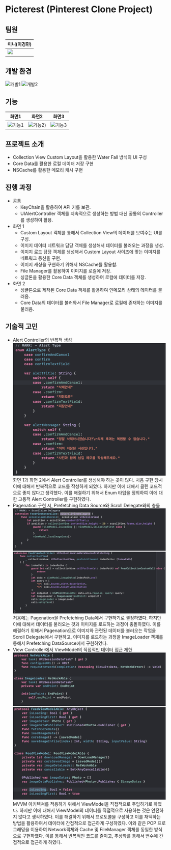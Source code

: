 
# Picterest (Pinterest Clone Project)

## 팀원
|미니(이경민)|
|--|
|[<img src="https://avatars.githubusercontent.com/u/52390923?v=4" width="200">](https://github.com/leegyoungmin)|

## 개발 환경
![개발1](https://img.shields.io/badge/iOS-13.0+-silver) ![개발2](https://img.shields.io/badge/FireStorage-9.2.0-yellow)

## 기능
|화면1|화면2|화면3|
|--|--|--|
|![기능1](https://github.com/leegyoungmin/ios-wanted-Picterest/blob/main/previews/firstPreviews.gif)|![기능2](https://github.com/leegyoungmin/ios-wanted-Picterest/blob/main/previews/secondPreview.gif))|![기능3](https://github.com/leegyoungmin/ios-wanted-Picterest/blob/main/previews/thirdPreview.gif)|
## 프로젝트 소개
- Collection View Custom Layout을 활용한 Water Fall 방식의 UI 구성
- Core Data를 활용한 로컬 데이터 저장 구현
- NSCache를 활용한 메모리 캐시 구현

## 진행 과정
- 공통
    - KeyChain을 활용하여 API 키를 보관.
    - UIAlertController 객체를 지속적으로 생성하는 방법 대신 공통의 Controller를 생성하여 활용.
- 화면 1
    - Custom Layout 객체를 통해서 Collection View의 데이터를 보여주는 UI를 구성.
    - 이미지 데이터 네트워크 담당 객체를 생성해서 데이터를 불러오는 과정을 생성.
    - 이미지 로드 담당 객체를 생성해서 Custom Layout 사이즈에 맞는 이미지를 네트워크 통신을 구현.
    - 이미지 캐싱을 구현하기 위해서 NSCache를 활용함.
    - File Manager를 활용하여 이미지를 로컬에 저장.
    - 싱글톤을 활용한 Core Data 객체를 생성하여 로컬에 데이터를 저장.
- 화면 2
    - 싱글톤으로 제작된 Core Data 객체를 활용하여 인메모리 상태의 데이터를 불러옴.
    - Core Data의 데이터를 불러와서 File Manager로 로컬에 존재하는 이미지를 불러옴.


## 기술적 고민
- Alert Controller의 반복적 생성
    ![code1](https://github.com/leegyoungmin/ios-wanted-Picterest/blob/main/previews/code1.png)
    화면 1과 화면 2에서 Alert Controller를 생성해야 하는 곳이 많다. 처음 구현 당시 이에 대해서 반복적으로 코드를 작성하게 되었다.
    하지만 이에 대해서 클린 코드적으로 좋지 않다고 생각했다. 이를 해결하기 위해서 Enum 타입을 정의하여 이에 대한 고통적 Alert Controller를 구현하였다.
- Pagenation 구현 시, Prefetching Data Source와 Scroll Delegate와의 충돌
    ![code2](https://github.com/leegyoungmin/ios-wanted-Picterest/blob/main/previews/code2.png)
    ![code3](https://github.com/leegyoungmin/ios-wanted-Picterest/blob/main/previews/code3.png)
    처음에는 Pagenation을 Prefetching Data에서 구현하기로 결정하였다. 하지만 이에 대해서 데이터를 불러오는 것과 이미지를 로드하는 과정이 충돌하였다.
    이를 해결하기 위해서 Pagenation으로 이미지와 관련된 데이터를 불러오는 작업을 Scroll Delegate에서 구현하고, 이미지를 로드하는 과정을 ImageLoader 객체를 통해서 Prefetching DataSource에서 구현하였다. 
- View Controller에서 ViewModel의 직접적인 데이터 접근 제한
    ![code4](https://github.com/leegyoungmin/ios-wanted-Picterest/blob/main/previews/code4.png)
    ![code5](https://github.com/leegyoungmin/ios-wanted-Picterest/blob/main/previews/code5.png)
    MVVM 아키텍쳐를 적용하기 위해서 ViewModel을 직접적으로 주입하기로 하였다. 하지만 이에 대해서 ViewModel의 데이터를 직접적으로 사용하는 것은 안전하지 않다고 생각하였다. 이를 해결하기 위해서 프로토콜을 구성하고 이를 채택하는 방법을 활용하여서 데이터에 간접적으로 접근하게 구성하였다. 이와 같은 POP 프로그래밍을 이용하여 Network객체와 Cache 및 FileManager 객체를 동일한 방식으로 구현하였다. 이를 통해서 반복적인 코드를 줄이고, 추상화를 통해서 변수에 간접적으로 접근하게 하였다.
